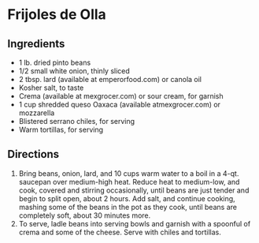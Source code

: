 # Frijoles de Olla

## Ingredients
* 1 lb. dried pinto beans
* 1/2 small white onion, thinly sliced
* 2 tbsp. lard (available at emperorfood.com) or canola oil
* Kosher salt, to taste
* Crema (available at mexgrocer.com) or sour cream, for garnish
* 1 cup shredded queso Oaxaca (available atmexgrocer.com) or mozzarella
* Blistered serrano chiles, for serving
* Warm tortillas, for serving

## Directions
1. Bring beans, onion, lard, and 10 cups warm water to a boil in a 4-qt. saucepan over medium-high heat. Reduce heat to medium-low, and cook, covered and stirring occasionally, until beans are just tender and begin to split open, about 2 hours. Add salt, and continue cooking, mashing some of the beans in the pot as they cook, until beans are completely soft, about 30 minutes more.
2. To serve, ladle beans into serving bowls and garnish with a spoonful of crema and some of the cheese. Serve with chiles and tortillas.
